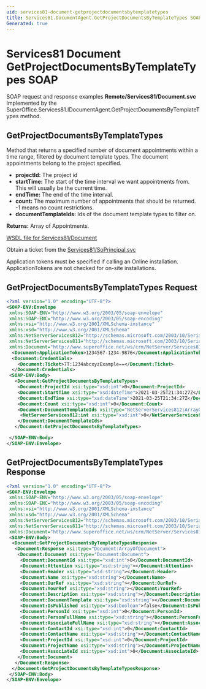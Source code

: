 ```yaml
---
uid: services81-document-getprojectdocumentsbytemplatetypes
title: Services81.DocumentAgent.GetProjectDocumentsByTemplateTypes SOAP
Generated: true
---
```


# Services81 Document GetProjectDocumentsByTemplateTypes SOAP

SOAP request and response examples **Remote/Services81/Document.svc**
Implemented by the <see cref="M:SuperOffice.Services81.IDocumentAgent.GetProjectDocumentsByTemplateTypes">SuperOffice.Services81.IDocumentAgent.GetProjectDocumentsByTemplateTypes</see> method.

## GetProjectDocumentsByTemplateTypes

Method that returns a specified number of document appointments within a time range, filtered by document template types. The document appointments belong to the project specified.

* **projectId:** The project id
* **startTime:** The start of the time interval we want appointments from. This will usually be the current time.
* **endTime:** The end of the time interval.
* **count:** The maximum number of appointments that should be returned. -1 means no count restrictions.
* **documentTemplateIds:** Ids of the document template types to filter on.

**Returns:** Array of Appointments.


[WSDL file for Services81/Document](../Services81-Document.md)

Obtain a ticket from the [Services81/SoPrincipal.svc](../SoPrincipal/index.md)

Application tokens must be specified if calling an Online installation. ApplicationTokens are not checked for on-site installations.

## GetProjectDocumentsByTemplateTypes Request

```xml
<?xml version="1.0" encoding="UTF-8"?>
<SOAP-ENV:Envelope
 xmlns:SOAP-ENV="http://www.w3.org/2003/05/soap-envelope"
 xmlns:SOAP-ENC="http://www.w3.org/2003/05/soap-encoding"
 xmlns:xsi="http://www.w3.org/2001/XMLSchema-instance"
 xmlns:xsd="http://www.w3.org/2001/XMLSchema"
 xmlns:NetServerServices812="http://schemas.microsoft.com/2003/10/Serialization/Arrays"
 xmlns:NetServerServices811="http://schemas.microsoft.com/2003/10/Serialization/"
 xmlns:Document="http://www.superoffice.net/ws/crm/NetServer/Services81">
  <Document:ApplicationToken>1234567-1234-9876</Document:ApplicationToken>
  <Document:Credentials>
    <Document:Ticket>7T:1234abcxyzExample==</Document:Ticket>
  </Document:Credentials>
 <SOAP-ENV:Body>
   <Document:GetProjectDocumentsByTemplateTypes>
    <Document:ProjectId xsi:type="xsd:int">0</Document:ProjectId>
    <Document:StartTime xsi:type="xsd:dateTime">2021-03-25T21:34:27Z</Document:StartTime>
    <Document:EndTime xsi:type="xsd:dateTime">2021-03-25T21:34:27Z</Document:EndTime>
    <Document:Count xsi:type="xsd:int">0</Document:Count>
    <Document:DocumentTemplateIds xsi:type="NetServerServices812:ArrayOfint">
     <NetServerServices812:int xsi:type="xsd:int">0</NetServerServices812:int>
    </Document:DocumentTemplateIds>
   </Document:GetProjectDocumentsByTemplateTypes>

 </SOAP-ENV:Body>
</SOAP-ENV:Envelope>

```


## GetProjectDocumentsByTemplateTypes Response

```xml
<?xml version="1.0" encoding="UTF-8"?>
<SOAP-ENV:Envelope
 xmlns:SOAP-ENV="http://www.w3.org/2003/05/soap-envelope"
 xmlns:SOAP-ENC="http://www.w3.org/2003/05/soap-encoding"
 xmlns:xsi="http://www.w3.org/2001/XMLSchema-instance"
 xmlns:xsd="http://www.w3.org/2001/XMLSchema"
 xmlns:NetServerServices812="http://schemas.microsoft.com/2003/10/Serialization/Arrays"
 xmlns:NetServerServices811="http://schemas.microsoft.com/2003/10/Serialization/"
 xmlns:Document="http://www.superoffice.net/ws/crm/NetServer/Services81">
 <SOAP-ENV:Body>
  <Document:GetProjectDocumentsByTemplateTypesResponse>
   <Document:Response xsi:type="Document:ArrayOfDocument">
    <Document:Document xsi:type="Document:Document">
     <Document:DocumentId xsi:type="xsd:int">0</Document:DocumentId>
     <Document:Attention xsi:type="xsd:string"></Document:Attention>
     <Document:Header xsi:type="xsd:string"></Document:Header>
     <Document:Name xsi:type="xsd:string"></Document:Name>
     <Document:OurRef xsi:type="xsd:string"></Document:OurRef>
     <Document:YourRef xsi:type="xsd:string"></Document:YourRef>
     <Document:Description xsi:type="xsd:string"></Document:Description>
     <Document:DocumentTemplate xsi:type="xsd:string"></Document:DocumentTemplate>
     <Document:IsPublished xsi:type="xsd:boolean">false</Document:IsPublished>
     <Document:PersonId xsi:type="xsd:int">0</Document:PersonId>
     <Document:PersonFullName xsi:type="xsd:string"></Document:PersonFullName>
     <Document:AssociateFullName xsi:type="xsd:string"></Document:AssociateFullName>
     <Document:ContactId xsi:type="xsd:int">0</Document:ContactId>
     <Document:ContactName xsi:type="xsd:string"></Document:ContactName>
     <Document:ProjectId xsi:type="xsd:int">0</Document:ProjectId>
     <Document:ProjectName xsi:type="xsd:string"></Document:ProjectName>
     <Document:AssociateId xsi:type="xsd:int">0</Document:AssociateId>
    </Document:Document>
   </Document:Response>
  </Document:GetProjectDocumentsByTemplateTypesResponse>
 </SOAP-ENV:Body>
</SOAP-ENV:Envelope>

```

